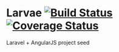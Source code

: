 # Larvae [![Build Status](https://travis-ci.org/xiphiaz/larvae.svg?branch=master)](https://travis-ci.org/xiphiaz/larvae) [![Coverage Status](https://coveralls.io/repos/xiphiaz/larvae/badge.svg)](https://coveralls.io/r/xiphiaz/larvae)
Laravel + AngularJS project seed
